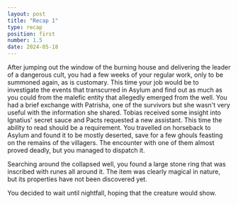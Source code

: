```yaml
---
layout: post
title: "Recap 1"
type: recap
position: first
number: 1.5
date: 2024-05-18
---
```


After jumping out the window of the burning house and delivering the leader of a dangerous cult, you had a few weeks of your regular work, only to be summoned again, as is customary.
This time your job would be to investigate the events that transcurred in Asylum and find out as much as you could from the malefic entity that allegedly emerged from the well.
You had a brief exchange with Patrisha, one of the survivors but she wasn't very useful with the information she shared. Tobias received some insight into Ignatius' secret sauce and Pacts requested a new assistant. This time the ability to read should be a requirement.
You travelled on horseback to Asylum and found it to be mostly deserted, save for a few ghouls feasting on the remains of the villagers. The encounter with one of them almost proved deadly, but you managed to dispatch it.

Searching around the collapsed well, you found a large stone ring that was inscribed with runes all around it. The item was clearly magical in nature, but its properties have not been discovered yet.

You decided to wait until nightfall, hoping that the creature would show.